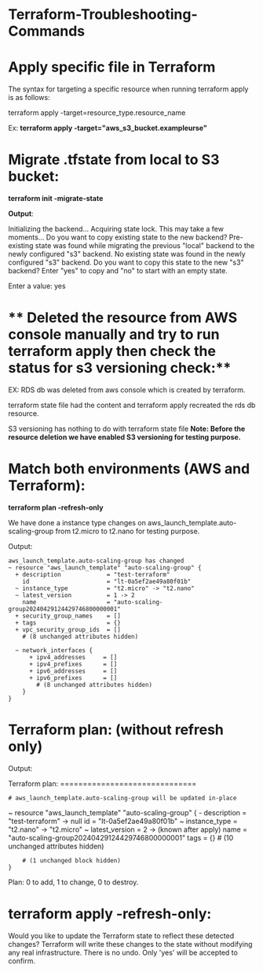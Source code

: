 # Terraform-Troubleshooting-Commands

**Apply specific file in Terraform**
==============================================

The syntax for targeting a specific resource when running terraform apply is as follows:

terraform apply -target=resource_type.resource_name

Ex: **terraform apply -target="aws_s3_bucket.exampleurse"**

**Migrate .tfstate from local to S3 bucket:**
=============================================

**terraform init -migrate-state**

**Output**:

Initializing the backend...
Acquiring state lock. This may take a few moments...
Do you want to copy existing state to the new backend?
  Pre-existing state was found while migrating the previous "local" backend to the
  newly configured "s3" backend. No existing state was found in the newly
  configured "s3" backend. Do you want to copy this state to the new "s3"
  backend? Enter "yes" to copy and "no" to start with an empty state.

  Enter a value: yes

 ** Deleted the resource from AWS console manually and try to run terraform apply then check the status for s3 versioning check:**
 ================================================================================================================================

EX: RDS db was deleted from aws console which is created by terraform. 

terraform state file had the content and terraform apply recreated the rds db resource. 

S3 versioning has nothing to do with terraform state file
**Note: Before the resource deletion we have enabled S3 versioning for testing purpose.**

**Match both environments (AWS and Terraform):**
=======================================================

**terraform plan -refresh-only**

We have done a instance type changes on aws_launch_template.auto-scaling-group from t2.micro to t2.nano for testing purpose.

Output:

    aws_launch_template.auto-scaling-group has changed
    ~ resource "aws_launch_template" "auto-scaling-group" {
      + description             = "test-terraform"
        id                      = "lt-0a5ef2ae49a80f01b"
      ~ instance_type           = "t2.micro" -> "t2.nano"
      ~ latest_version          = 1 -> 2
        name                    = "auto-scaling-group20240429124429746800000001"
      + security_group_names    = []
      + tags                    = {}
      + vpc_security_group_ids  = []
        # (8 unchanged attributes hidden)

      ~ network_interfaces {
          + ipv4_addresses     = []
          + ipv4_prefixes      = []
          + ipv6_addresses     = []
          + ipv6_prefixes      = []
            # (8 unchanged attributes hidden)
        }
    }



**Terraform plan:** **(without refresh only)**
==================================

Output:

Terraform plan:
	==============================
	
	# aws_launch_template.auto-scaling-group will be updated in-place
  ~ resource "aws_launch_template" "auto-scaling-group" {
      - description             = "test-terraform" -> null
        id                      = "lt-0a5ef2ae49a80f01b"
      ~ instance_type           = "t2.nano" -> "t2.micro"
      ~ latest_version          = 2 -> (known after apply)
        name                    = "auto-scaling-group20240429124429746800000001"
        tags                    = {}
        # (10 unchanged attributes hidden)

        # (1 unchanged block hidden)
    }

Plan: 0 to add, 1 to change, 0 to destroy.

**terraform apply -refresh-only:**
==================================
Would you like to update the Terraform state to reflect these detected changes?
  Terraform will write these changes to the state without modifying any real infrastructure.
  There is no undo. Only 'yes' will be accepted to confirm.
